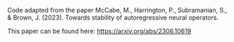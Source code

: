 Code adapted from the paper McCabe, M., Harrington, P., Subramanian, S., & Brown, J. (2023). Towards stability of autoregressive neural operators.

This paper can be found here: https://arxiv.org/abs/2306.10619







